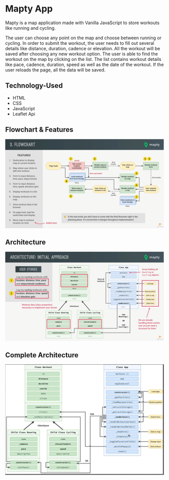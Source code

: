 # Mapty App
Mapty is a map application made with Vanilla JavaScript to store workouts like running and cycling.

The user can choose any point on the map and choose between running or cycling. In order to submit the workout, the user needs to fill out several details like distance, duration, cadence or elevation. All the workout will be saved after choosing any new workout option. The user is able to find the workout on the map by clicking on the list. The list contains workout details like pace, cadence, duration, speed as well as the date of the workout. If the user reloads the page, all the data will be saved.

## Technology-Used
- HTML
- CSS
- JavaScript
- Leaflet Api

## Flowchart & Features 
![Alt text](images/image.png)

## Architecture 
![Alt text](images/image-1.png)

## Complete Architecture
![Alt text](images/image-2.png)